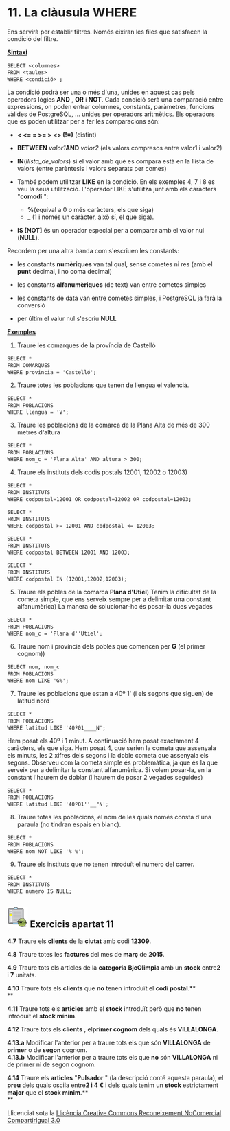 # 11\. La clàusula WHERE

Ens servirà per establir filtres. Només eixiran les files que satisfacen la
condició del filtre.

**<u>Sintaxi</u>**
```
SELECT <columnes>  
FROM <taules>  
WHERE <condició> ;
```
La condició podrà ser una o més d'una, unides en aquest cas pels operadors
lògics **AND** , **OR** i **NOT**. Cada condició serà una comparació entre
expressions, on poden entrar columnes, constants, paràmetres, funcions vàlides
de PostgreSQL, ... unides per operadors aritmètics. Els operadors que es poden
utilitzar per a fer les comparacions són:

  * **<  <=   =   >=   >  <>  (!=)** (distint)

  * **BETWEEN** _valor1_**AND** _valor2_ (els valors compresos entre valor1 i valor2)

  * **IN**(_llista_de_valors_) si el valor amb què es compara està en la llista de valors (entre parèntesis i valors separats per comes)

  * També podem utilitzar **LIKE** en la condició. En els exemples 4, 7 i 8 es veu la seua utilització. L'operador LIKE s'utilitza junt amb els caràcters "**comodí** ": 
    * **%**(equival a 0 o més caràcters, els que siga)
    * **_** (1 i només un caràcter, això sí, el que siga).

  * **IS [NOT]** és un operador especial per a comparar amb el valor nul (**NULL**).

Recordem per una altra banda com s'escriuen les constants:

  * les constants **numèriques** van tal qual, sense cometes ni res (amb el **punt** decimal, i no coma decimal)

  * les constants **alfanumèriques** (de text) van entre cometes simples

  * les constants de data van entre cometes simples, i PostgreSQL ja farà la conversió

  * per últim el valur nul s'escriu **NULL**

**<u>Exemples</u>**

1) Traure les comarques de la província de Castelló
```
SELECT *  
FROM COMARQUES  
WHERE provincia = 'Castelló';
```
2) Traure totes les poblacions que tenen de llengua el valencià.
```
SELECT *  
FROM POBLACIONS  
WHERE llengua = 'V';
```
3) Traure les poblacions de la comarca de la Plana Alta de més de 300 metres d'altura
```
SELECT *  
FROM POBLACIONS  
WHERE nom_c = 'Plana Alta' AND altura > 300;
```
4) Traure els instituts dels codis postals 12001, 12002 o 12003)
```
SELECT *  
FROM INSTITUTS  
WHERE codpostal=12001 OR codpostal=12002 OR codpostal=12003;
```
```
SELECT *  
FROM INSTITUTS  
WHERE codpostal >= 12001 AND codpostal <= 12003;
```
```
SELECT *  
FROM INSTITUTS  
WHERE codpostal BETWEEN 12001 AND 12003;
```
```
SELECT *  
FROM INSTITUTS  
WHERE codpostal IN (12001,12002,12003);
```
5) Traure els pobles de la comarca **Plana d'Utiel**) Tenim la dificultat de la cometa simple, que ens serveix sempre per a delimitar una constant alfanumèrica) La manera de solucionar-ho és posar-la dues vegades
```
SELECT *  
FROM POBLACIONS  
WHERE nom_c = 'Plana d''Utiel';
```
6) Traure nom i província dels pobles que comencen per **G** (el primer cognom))
```
SELECT nom, nom_c  
FROM POBLACIONS  
WHERE nom LIKE 'G%';
```
7) Traure les poblacions que estan a 40º 1' (i els segons que siguen) de latitud nord
```
SELECT *  
FROM POBLACIONS  
WHERE latitud LIKE '40º01____N';
```
Hem posat els 40º i 1 minut. A continuació hem posat exactament 4 caràcters,
els que siga. Hem posat 4, que serien la cometa que assenyala els minuts, les
2 xifres dels segons i la doble cometa que assenyala els segons. Observeu com
la cometa simple és problemàtica, ja que és la que serveix per a delimitar la
constant alfanumèrica. Si volem posar-la, en la constant l'haurem de doblar
(l'haurem de posar 2 vegades seguides)
```
SELECT *  
FROM POBLACIONS  
WHERE latitud LIKE '40º01''__"N';
```
8) Traure totes les poblacions, el nom de les quals només consta d'una paraula (no tindran espais en blanc).
```
SELECT *  
FROM POBLACIONS  
WHERE nom NOT LIKE '% %';
```
9) Traure els instituts que no tenen introduït el numero del carrer.
```
SELECT *  
FROM INSTITUTS  
WHERE numero IS NULL;
```

## ![](icon_activity.gif) Exercicis apartat 11

**4.7** Traure els **clients** de la **ciutat** amb codi **12309**.

**4.8** Traure totes les **factures** del mes de **març** de **2015**.

**4.9** Traure tots els articles de la **categoria** **BjcOlimpia** amb un
**stock** entre**2** i **7** unitats.

**4.10** Traure tots els **clients** que **no** tenen introduït el **codi
postal**.**  
**

**4.11** Traure tots els **articles** amb el **stock** introduït però que
**no** tenen introduït el **stock mínim**.

**4.12** Traure tots els **clients** , el**primer cognom** dels quals és
**VILLALONGA**.

**4.13.a** Modificar l'anterior per a traure tots els que són **VILLALONGA**
de **primer** o de **segon** cognom.  
**4.13.b** Modificar l'anterior per a traure tots els que **no** són
**VILLALONGA** ni de primer ni de segon cognom.

**4.14** Traure els **articles** "**Pulsador** " (la descripció conté aquesta
paraula), el **preu** dels quals oscila entre**2 i 4 €** i dels quals tenim un
**stock** estrictament **major** que el **stock mínim**.**  
**


Llicenciat sota la  [Llicència Creative Commons Reconeixement NoComercial
CompartirIgual 3.0](http://creativecommons.org/licenses/by-nc-sa/3.0/)

